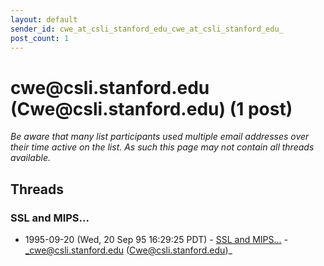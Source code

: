 ```yaml
---
layout: default
sender_id: cwe_at_csli_stanford_edu_cwe_at_csli_stanford_edu_
post_count: 1
---
```


# cwe<span>@</span>csli.stanford.edu (Cwe<span>@</span>csli.stanford.edu) (1 post)

_Be aware that many list participants used multiple email addresses over their time active on the list. As such this page may not contain all threads available._

## Threads

### SSL and MIPS...
+ 1995-09-20 (Wed, 20 Sep 95 16:29:25 PDT) - [SSL and MIPS...](/archive/1995/09/f5cb3b1d0b7a60bb058e1815d835784bc7bc59b1f10fa81877ff5b24e3efd096) - _cwe@csli.stanford.edu (Cwe@csli.stanford.edu)_

